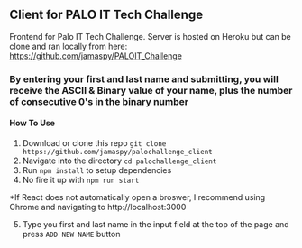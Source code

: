 ## Client for PALO IT Tech Challenge

Frontend for Palo IT Tech Challenge. Server is hosted on Heroku but can be clone and ran locally from here: https://github.com/jamaspy/PALOIT_Challenge

### By entering your first and last name and submitting, you will receive the ASCII & Binary value of your name, plus the number of consecutive 0's in the binary number

#### How To Use

1) Download or clone this repo `git clone https://github.com/jamaspy/palochallenge_client`
2) Navigate into the directory `cd palochallenge_client`
3) Run `npm install` to setup dependencies
4) No fire it up with `npm run start`

*If React does not automatically open a broswer, I recommend using Chrome and navigating to http://localhost:3000

5) Type you first and last name in the input field at the top of the page and press `ADD NEW NAME` button
 
